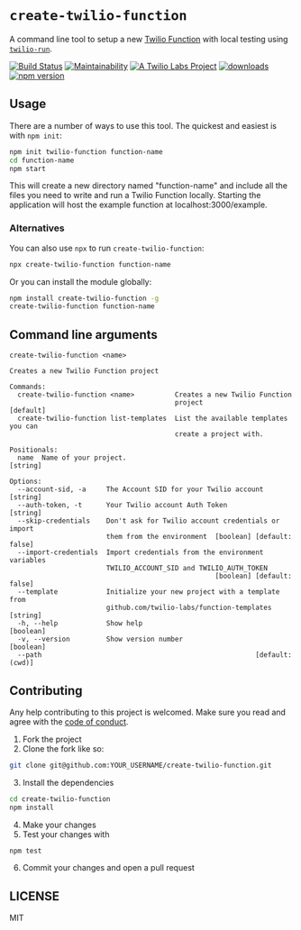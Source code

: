 # `create-twilio-function`

A command line tool to setup a new [Twilio Function](https://www.twilio.com/docs/api/runtime/functions) with local testing using [`twilio-run`](https://github.com/twilio-labs/twilio-run).

[![Build Status](https://travis-ci.com/twilio-labs/create-twilio-function.svg?branch=master)](https://travis-ci.com/twilio-labs/create-twilio-function) [![Maintainability](https://api.codeclimate.com/v1/badges/e6f9eb67589927df5d72/maintainability)](https://codeclimate.com/github/twilio-labs/create-twilio-function/maintainability) [![A Twilio Labs Project](https://img.shields.io/static/v1?label=&message=Twilio-Labs&color=F22F46&labelColor=0D122B&logo=twilio&style=flat-square)](https://www.twilio.com/labs) [![downloads](https://img.shields.io/npm/dm/create-twilio-function)](https://www.npmjs.com/package/create-twilio-function) [![npm version](https://badge.fury.io/js/create-twilio-function.svg)](https://badge.fury.io/js/create-twilio-function) 

## Usage

There are a number of ways to use this tool. The quickest and easiest is with `npm init`:

```bash
npm init twilio-function function-name
cd function-name
npm start
```

This will create a new directory named "function-name" and include all the files you need to write and run a Twilio Function locally. Starting the application will host the example function at localhost:3000/example.

### Alternatives

You can also use `npx` to run `create-twilio-function`:

```bash
npx create-twilio-function function-name
```

Or you can install the module globally:

```bash
npm install create-twilio-function -g
create-twilio-function function-name
```

## Command line arguments

```
create-twilio-function <name>

Creates a new Twilio Function project

Commands:
  create-twilio-function <name>          Creates a new Twilio Function
                                         project                    [default]
  create-twilio-function list-templates  List the available templates you can
                                         create a project with.

Positionals:
  name  Name of your project.                                        [string]

Options:
  --account-sid, -a     The Account SID for your Twilio account      [string]
  --auth-token, -t      Your Twilio account Auth Token               [string]
  --skip-credentials    Don't ask for Twilio account credentials or import
                        them from the environment  [boolean] [default: false]
  --import-credentials  Import credentials from the environment variables
                        TWILIO_ACCOUNT_SID and TWILIO_AUTH_TOKEN
                                                   [boolean] [default: false]
  --template            Initialize your new project with a template from
                        github.com/twilio-labs/function-templates    [string]
  -h, --help            Show help                                   [boolean]
  -v, --version         Show version number                         [boolean]
  --path                                                     [default: (cwd)]
```

## Contributing

Any help contributing to this project is welcomed. Make sure you read and agree with the [code of conduct](CODE_OF_CONDUCT.md).

1. Fork the project
2. Clone the fork like so:

```bash
git clone git@github.com:YOUR_USERNAME/create-twilio-function.git
```

3. Install the dependencies

```bash
cd create-twilio-function
npm install
```

4. Make your changes
5. Test your changes with

```bash
npm test
```

6. Commit your changes and open a pull request

## LICENSE

MIT
